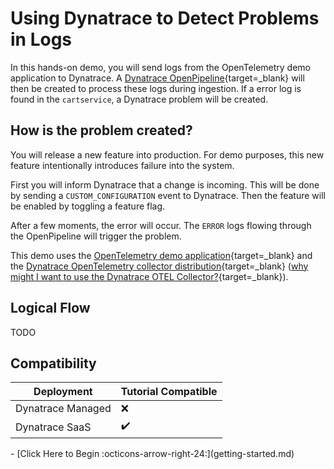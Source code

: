 # Using Dynatrace to Detect Problems in Logs

In this hands-on demo, you will send logs from the OpenTelemetry demo application to Dynatrace.
A [Dynatrace OpenPipeline](https://www.dynatrace.com/news/blog/dynatrace-openpipeline-converging-observability-security-and-business-data-at-massive-scale-for-unmatched-analytics-in-context/){target=_blank} will then be created to process these logs during ingestion.
If a error log is found in the `cartservice`, a Dynatrace problem will be created.

## How is the problem created?
You will release a new feature into production. For demo purposes, this new feature intentionally introduces failure into the system.

First you will inform Dynatrace that a change is incoming. This will be done by sending a `CUSTOM_CONFIGURATION` event to Dynatrace.
Then the feature will be enabled by toggling a feature flag.

After a few moments, the error will occur. The `ERROR` logs flowing through the OpenPipeline will trigger the problem.

This demo uses the [OpenTelemetry demo application](https://opentelemetry.io/docs/demo){target=_blank} and the [Dynatrace OpenTelemetry collector distribution](https://docs.dynatrace.com/docs/extend-dynatrace/opentelemetry/collector){target=_blank} ([why might I want to use the Dynatrace OTEL Collector?](resources.md#why-would-i-use-the-dynatrace-otel-collector){target=_blank}).

## Logical Flow

TODO

## Compatibility

| Deployment         | Tutorial Compatible |
|--------------------|---------------------|
| Dynatrace Managed  | ❌                 |
| Dynatrace SaaS     | ✔️                 |

<div class="grid cards" markdown>
- [Click Here to Begin :octicons-arrow-right-24:](getting-started.md)
</div>